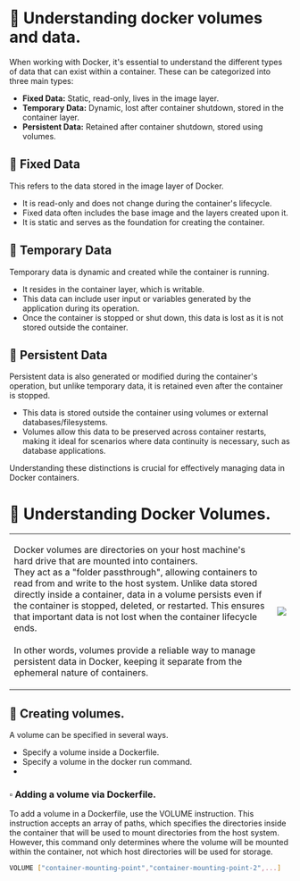 # 📌 Understanding docker volumes and data.
When working with Docker, it's essential to understand the different types of data that can exist within a container. These can be categorized into three main types:
- **Fixed Data:** Static, read-only, lives in the image layer.
- **Temporary Data:** Dynamic, lost after container shutdown, stored in the container layer.
- **Persistent Data:** Retained after container shutdown, stored using volumes.
   
## 🔹 Fixed Data
This refers to the data stored in the image layer of Docker.

- It is read-only and does not change during the container's lifecycle.
- Fixed data often includes the base image and the layers created upon it.
- It is static and serves as the foundation for creating the container.
   
## 🔹 Temporary Data   
Temporary data is dynamic and created while the container is running.
- It resides in the container layer, which is writable.
- This data can include user input or variables generated by the application during its operation.
- Once the container is stopped or shut down, this data is lost as it is not stored outside the container.
   
## 🔹 Persistent Data   
Persistent data is also generated or modified during the container's operation, but unlike temporary data, it is retained even after the container is stopped.
- This data is stored outside the container using volumes or external databases/filesystems.
- Volumes allow this data to be preserved across container restarts, making it ideal for scenarios where data continuity is necessary, such as database applications.

Understanding these distinctions is crucial for effectively managing data in Docker containers.

# 📌 Understanding Docker Volumes. 
   
    


<table>
   <tr>
      <td>
         <p>
Docker volumes are directories on your host machine's hard drive that are mounted into containers.<br/> They act as a "folder passthrough", allowing containers to read from and write to the host system. Unlike data stored directly inside a container, data in a volume persists even if the container is stopped, deleted, or restarted. This ensures that important data is not lost when the container lifecycle ends. <br/><br/> In other words, volumes provide a reliable way to manage persistent data in Docker, keeping it separate from the ephemeral nature of containers.
            </p>
         </td>
      <td><img align="right" src="https://github.com/user-attachments/assets/acb4afd1-7962-45f3-a715-ef2d1724b1fe">
</td>
   </tr>
</table>


## 🔹 Creating volumes.
A volume can be specified in several ways.
- Specify a volume inside a Dockerfile.
- Specify a volume in the docker run command.
- 

### ▫️ Adding a volume via Dockerfile.
To add a volume in a Dockerfile, use the VOLUME instruction. This instruction accepts an array of paths, which specifies the directories inside the container that will be used to mount directories from the host system. However, this command only determines where the volume will be mounted within the container, not which host directories will be used for storage.

```bash
VOLUME ["container-mounting-point","container-mounting-point-2",...]
```



